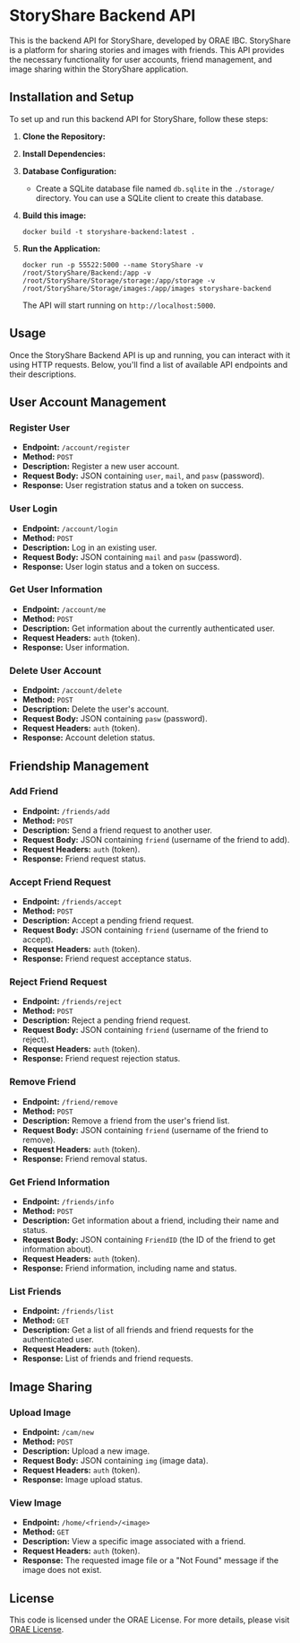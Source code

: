 # StoryShare Backend API

This is the backend API for StoryShare, developed by ORAE IBC. StoryShare is a platform for sharing stories and images with friends. This API provides the necessary functionality for user accounts, friend management, and image sharing within the StoryShare application.

## Installation and Setup

To set up and run this backend API for StoryShare, follow these steps:

1. **Clone the Repository:**

2. **Install Dependencies:**

3. **Database Configuration:**

   - Create a SQLite database file named `db.sqlite` in the `./storage/` directory. You can use a SQLite client to create this database.

4. **Build this image:**

   ```shell
   docker build -t storyshare-backend:latest .
   ```

5. **Run the Application:**

   ```shell
   docker run -p 55522:5000 --name StoryShare -v /root/StoryShare/Backend:/app -v /root/StoryShare/Storage/storage:/app/storage -v /root/StoryShare/Storage/images:/app/images storyshare-backend
   ```

   The API will start running on `http://localhost:5000`.

## Usage

Once the StoryShare Backend API is up and running, you can interact with it using HTTP requests. Below, you'll find a list of available API endpoints and their descriptions.

## User Account Management

### Register User

- **Endpoint:** `/account/register`
- **Method:** `POST`
- **Description:** Register a new user account.
- **Request Body:** JSON containing `user`, `mail`, and `pasw` (password).
- **Response:** User registration status and a token on success.

### User Login

- **Endpoint:** `/account/login`
- **Method:** `POST`
- **Description:** Log in an existing user.
- **Request Body:** JSON containing `mail` and `pasw` (password).
- **Response:** User login status and a token on success.

### Get User Information

- **Endpoint:** `/account/me`
- **Method:** `POST`
- **Description:** Get information about the currently authenticated user.
- **Request Headers:** `auth` (token).
- **Response:** User information.

### Delete User Account

- **Endpoint:** `/account/delete`
- **Method:** `POST`
- **Description:** Delete the user's account.
- **Request Body:** JSON containing `pasw` (password).
- **Request Headers:** `auth` (token).
- **Response:** Account deletion status.

## Friendship Management

### Add Friend

- **Endpoint:** `/friends/add`
- **Method:** `POST`
- **Description:** Send a friend request to another user.
- **Request Body:** JSON containing `friend` (username of the friend to add).
- **Request Headers:** `auth` (token).
- **Response:** Friend request status.

### Accept Friend Request

- **Endpoint:** `/friends/accept`
- **Method:** `POST`
- **Description:** Accept a pending friend request.
- **Request Body:** JSON containing `friend` (username of the friend to accept).
- **Request Headers:** `auth` (token).
- **Response:** Friend request acceptance status.

### Reject Friend Request

- **Endpoint:** `/friends/reject`
- **Method:** `POST`
- **Description:** Reject a pending friend request.
- **Request Body:** JSON containing `friend` (username of the friend to reject).
- **Request Headers:** `auth` (token).
- **Response:** Friend request rejection status.

### Remove Friend

- **Endpoint:** `/friend/remove`
- **Method:** `POST`
- **Description:** Remove a friend from the user's friend list.
- **Request Body:** JSON containing `friend` (username of the friend to remove).
- **Request Headers:** `auth` (token).
- **Response:** Friend removal status.

### Get Friend Information

- **Endpoint:** `/friends/info`
- **Method:** `POST`
- **Description:** Get information about a friend, including their name and status.
- **Request Body:** JSON containing `FriendID` (the ID of the friend to get information about).
- **Request Headers:** `auth` (token).
- **Response:** Friend information, including name and status.

### List Friends

- **Endpoint:** `/friends/list`
- **Method:** `GET`
- **Description:** Get a list of all friends and friend requests for the authenticated user.
- **Request Headers:** `auth` (token).
- **Response:** List of friends and friend requests.

## Image Sharing

### Upload Image

- **Endpoint:** `/cam/new`
- **Method:** `POST`
- **Description:** Upload a new image.
- **Request Body:** JSON containing `img` (image data).
- **Request Headers:** `auth` (token).
- **Response:** Image upload status.

### View Image

- **Endpoint:** `/home/<friend>/<image>`
- **Method:** `GET`
- **Description:** View a specific image associated with a friend.
- **Request Headers:** `auth` (token).
- **Response:** The requested image file or a "Not Found" message if the image does not exist.

## License

This code is licensed under the ORAE License. For more details, please visit [ORAE License](https://orae.one/license).